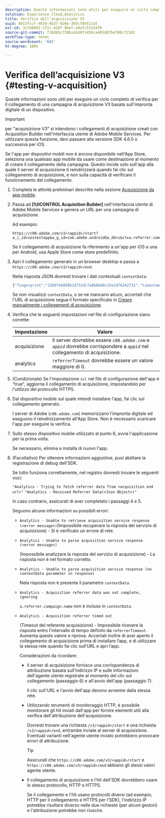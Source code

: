 ```yaml
---
description: Queste informazioni sono utili per eseguire un ciclo completo di verifica per il collegamento di una campagna di acquisizione V3 basata sull'impronta digitale di un dispositivo.
solution: Experience Cloud,Analytics
title: Verifica dell’acquisizione V3
uuid: 89137ccf-4839-4b37-926e-303cf8e511a5
exl-id: 3cf66802-1f2c-428f-86ef-a9afc57e3470
source-git-commit: f18d65c738ba16d9f1459ca485d87be708cf23d2
workflow-type: tm+mt
source-wordcount: '602'
ht-degree: 100%

---
```


# Verifica dell’acquisizione V3 {#testing-v-acquisition}

Queste informazioni sono utili per eseguire un ciclo completo di verifica per il collegamento di una campagna di acquisizione V3 basata sull&#39;impronta digitale di un dispositivo.

>[!IMPORTANT]
>
>per &quot;acquisizione V3&quot; si intendono i collegamenti di acquisizione creati con Acquisition Builder nell&#39;interfaccia utente di Adobe Mobile Services. Per utilizzare questa funzione, devi passare alla versione SDK 4.6.0 o successiva per iOS.

Se l&#39;app per dispositivi mobili non è ancora disponibile nell&#39;App Store, seleziona una qualsiasi app mobile da usare come destinazione al momento di creare il collegamento della campagna. Questo incide solo sull&#39;app alla quale il server di acquisizione ti reindirizzerà quando fai clic sul collegamento di acquisizione, e non sulla capacità di verificare il funzionamento del collegamento.

1. Completa le attività preliminari descritte nella sezione [Acquisizione da app mobile](/help/ios/acquisition-main/acquisition.md).
1. Passa ad **[!UICONTROL Acquisition Builder]** nell&#39;interfaccia utente di Adobe Mobile Services e genera un URL per una campagna di acquisizione.

   Ad esempio:

   ```
   https://c00.adobe.com/v3/<appid>/start?a_i_id=iostestapp&a_g_id=com.adobe.android&a_dd=i&ctxa.referrer.campaign.name=name&ctxa.referrer.campaign.trackingcode=trackingcode
   ```


   Se il collegamento di acquisizione fa riferimento a un&#39;app per iOS e una per Android, usa Apple Store come store predefinito.
1. Apri il collegamento generato in un browser desktop e passa a `https://c00.adobe.com/v3/<appid>/end`.

   Nella risposta JSON dovresti trovare i dati contestuali `contextData`:

   ```js
   {"fingerprint":"228d7e6058b1d731dc7a8b8bd0c15e1d78242f31","timestamp":1457989293,"appguid":"","contextData":{"a.referrer.campaign.name":"name","a.referrer.campaign.trackingcode":"trackingcode"}}.
   ```

   Se non visualizzi `contextData`, o se ne mancano alcuni, accertati che l&#39;URL di acquisizione segua il formato specificato in [Creare manualmente i collegamenti di acquisizione](/help/using/acquisition-main/c-marketing-links-builder/acquisition-link-manual.md).
1. Verifica che le seguenti impostazioni nel file di configurazione siano corrette:

   | Impostazione | Valore |
   |--- |--- |
   | acquisizione | Il server dovrebbe essere `c00.adobe.com` e *`appid`* dovrebbe corrispondere a *`appid`* nel collegamento di acquisizione. |
   | analytics | `referrerTimeout` dovrebbe essere un valore maggiore di 0. |


1. (Condizionale) Se l&#39;impostazione `ssl` nel file di configurazione dell&#39;app è &quot;true&quot;, aggiorna il collegamento di acquisizione, impostandolo per l&#39;utilizzo del protocollo HTTPS.
1. Dal dispositivo mobile sul quale intendi installare l&#39;app, fai clic sul collegamento generato.

   I server di Adobe (`c00.adobe.com`) memorizzano l&#39;impronta digitale ed eseguono il reindirizzamento all&#39;App Store. Non è necessario scaricare l&#39;app per eseguire la verifica.
1. Sullo stesso dispositivo mobile utilizzato al punto 6, avvia l&#39;applicazione per la prima volta.

   Se necessario, elimina e installa di nuovo l&#39;app.
1. (Facoltativo) Per ottenere informazioni aggiuntive, puoi abilitare la registrazione di debug dell&#39;SDK.

   Se tutto funziona correttamente, nel registro dovresti trovare le seguenti voci:

   `"Analytics - Trying to fetch referrer data from <acquisition end url>"`
   `"Analytics - Received Referrer Data(<Json Object>)"`

   In caso contrario, assicurati di aver completato i passaggi 4 e 5.

   Seguono alcune informazioni su possibili errori:

   * `Analytics - Unable to retrieve acquisition service response (<error message>)`(Impossibile recuperare la risposta del servizio di acquisizione) - Si è verificato un errore di rete.

   * `Analytics - Unable to parse acquisition service response (<error message>)`

      (Impossibile analizzare la risposta del servizio di acquisizione) - La risposta non è nel formato corretto.

   * `Analytics - Unable to parse acquisition service response (no contextData parameter in response)`

      Nela risposta non è presente il parametro `contextData`.

   * `Analytics - Acquisition referrer data was not complete, ignoring`

      `a.referrer.campaign.name` non è incluso in `contextData`.

   * `Analytics - Acquisition referrer timed out`

      (Timeout del referente acquisizione) - Impossibile ricevere la risposta entro l&#39;intervallo di tempo definito da `referrerTimeout`. Aumenta questo valore e riprova. Accertati inoltre di aver aperto il collegamento di acquisizione prima di installare l’app, e di utilizzare la stessa rete quando fai clic sull’URL e apri l’app.

      Considerazioni da ricordare:

      * Il server di acquisizione fornisce una corrispondenza di attribuzione basata sull&#39;indirizzo IP e sulle informazioni dell&#39;agente utente registrate al momento del clic sul collegamento (passaggio 6) e all&#39;avvio dell&#39;app (passaggio 7).

         Il clic sull&#39;URL e l&#39;avvio dell&#39;app devono avvenire dalla stessa rete.

      * Utilizzando strumenti di monitoraggio HTTP, è possibile monitorare gli hit inviati dall&#39;app per fornire elementi utili alla verifica dell&#39;attribuzione dell&#39;acquisizione.

         Dovresti trovare una richiesta `/v3/<appid>/start` e una richiesta `/v3/<appid>/end`, entrambe inviate al server di acquisizione. Eventuali varianti nell&#39;agente utente inviato potrebbero provocare errori di attribuzione.

         >[!TIP]
         >
         >Assicurati che `https://c00.adobe.com/v3/<appid>/start` e `https://c00.adobe.com/v3/<appid>/end` abbiano gli stessi valori agente utente.

      * Il collegamento di acquisizione e l&#39;hit dell&#39;SDK dovrebbero usare lo stesso protocollo, HTTP o HTTPS.

         Se il collegamento e l&#39;hit usano protocolli diversi (ad esempio, HTTP per il collegamento e HTTPS per l&#39;SDK), l&#39;indirizzo IP potrebbe risultare diverso nelle due richieste (per alcuni gestori) e l&#39;attribuzione potrebbe non riuscire.
